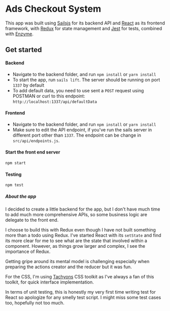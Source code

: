 # Ads Checkout System

This app was built using [Sailsjs](http://sailsjs.com/get-started) for its backend API and [React](https://facebook.github.io/react/) as its frontend framework, with [Redux](http://redux.js.org/) for state management and [Jest](https://facebook.github.io/jest/docs/getting-started.html) for tests, combined with [Enzyme](http://airbnb.io/enzyme/).

## Get started

#### Backend
+ Navigate to the backend folder, and run `npm install` or `yarn install`
+ To start the app, run `sails lift`. The server should be running on port `1337` by default
+ To add default data, you need to use sent a `POST` request using POSTMAN or curl to this endpoint:
  `http://localhost:1337/api/defaultData`

#### Frontend
+ Navigate to the backend folder, and run `npm install` or `yarn install`
+ Make sure to edit the API endpoint, if you've run the sails server in different port other than `1337`. The endpoint can be change in `src/api/endpoints.js`.


#### Start the front end server
    npm start

#### Testing
    npm test


##### About the app

I decided to create a little backend for the app, but I don't have much time to add much more comprehensive APIs, so some business logic are delegate to the front end.

I choose to build this with Redux even though I have not built something more than a todo using Redux. I've started React with its `setState` and find its more clear for me to see what are the state that involved within a component. However, as things grow larger and complex, I see the importance of Redux.

Getting gripe around its mental model is challenging especially when preparing the actions creator and the reducer but it was fun.

For the CSS, I'm using [Tachyons](http://tachyons.io/) CSS toolkit as I've always a fan of this toolkit, for quick interface implementation.

In terms of unit testing, this is honestly my very first time writing test for React so apologize for any smelly test script. I might miss some test cases too, hopefully not too much.
